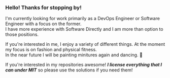 ### Hello! Thanks for stopping by!
I'm currently looking for work primarily as a DevOps Engineer or Software Engineer with a focus on the former. <br>
I have more experience with Software Directly and I am more than option to those positions.

If you're interested in me, I enjoy a variety of different things. At the moment my focus is on fashion and physical fitness. <br>
In the near future I will be painting minitures again and dancing. 🙂



If you're interested in my repositories awesome!  ___I license everything that I can under MIT___  so please use the solutions if you need them!
<!--
**GhostOfYazura/GhostOfYazura** is a ✨ _special_ ✨ repository because its `README.md` (this file) appears on your GitHub profile.

Here are some ideas to get you started:

- 🔭 I’m currently working on ...
- 🌱 I’m currently learning ...
- 👯 I’m looking to collaborate on ...
- 🤔 I’m looking for help with ...
- 💬 Ask me about ...
- 📫 How to reach me: ...
- 😄 Pronouns: ...
- ⚡ Fun fact: ...


https://docs.github.com/en/account-and-profile/setting-up-and-managing-your-github-profile/customizing-your-profile/managing-your-profile-readme
-->
